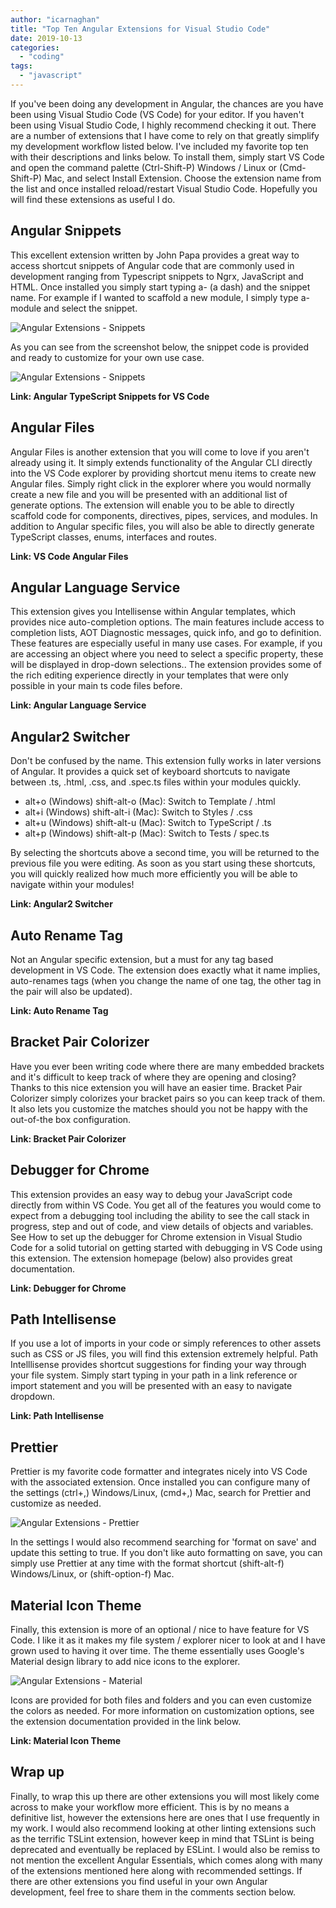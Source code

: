 ```yaml
---
author: "icarnaghan"
title: "Top Ten Angular Extensions for Visual Studio Code"
date: 2019-10-13
categories: 
  - "coding"
tags: 
  - "javascript"
---
```


If you've been doing any development in Angular, the chances are you have been using Visual Studio Code (VS Code) for your editor. If you haven't been using Visual Studio Code, I highly recommend checking it out. There are a number of extensions that I have come to rely on that greatly simplify my development workflow listed below. I've included my favorite top ten with their descriptions and links below. To install them, simply start VS Code and open the command palette (Ctrl-Shift\-P) Windows / Linux or (Cmd-Shift\-P) Mac, and select Install Extension. Choose the extension name from the list and once installed reload/restart Visual Studio Code. Hopefully you will find these extensions as useful I do.

## Angular Snippets

This excellent extension written by John Papa provides a great way to access shortcut snippets of Angular code that are commonly used in development ranging from Typescript snippets to Ngrx, JavaScript and HTML. Once installed you simply start typing a- (a dash) and the snippet name. For example if I wanted to scaffold a new module, I simply type a-module and select the snippet.

![Angular Extensions - Snippets](images/image-1024x315.png)

As you can see from the screenshot below, the snippet code is provided and ready to customize for your own use case.

![Angular Extensions - Snippets](images/image-1-1024x394.png)

**Link: Angular TypeScript Snippets for VS Code**

## Angular Files

Angular Files is another extension that you will come to love if you aren't already using it. It simply extends functionality of the Angular CLI directly into the VS Code explorer by providing shortcut menu items to create new Angular files. Simply right click in the explorer where you would normally create a new file and you will be presented with an additional list of generate options. The extension will enable you to be able to directly scaffold code for components, directives, pipes, services, and modules. In addition to Angular specific files, you will also be able to directly generate TypeScript classes, enums, interfaces and routes.

**Link: VS Code Angular Files**

## Angular Language Service

This extension gives you Intellisense within Angular templates, which provides nice auto-completion options. The main features include access to completion lists, AOT Diagnostic messages, quick info, and go to definition. These features are especially useful in many use cases. For example, if you are accessing an object where you need to select a specific property, these will be displayed in drop-down selections.. The extension provides some of the rich editing experience directly in your templates that were only possible in your main ts code files before.

**Link: Angular Language Service**

## Angular2 Switcher

Don't be confused by the name. This extension fully works in later versions of Angular. It provides a quick set of keyboard shortcuts to navigate between .ts, .html, .css, and .spec.ts files within your modules quickly.

- alt+o (Windows) shift-alt-o (Mac): Switch to Template / .html
- alt+i (Windows) shift-alt-i (Mac): Switch to Styles / .css
- alt+u (Windows) shift-alt-u (Mac): Switch to TypeScript / .ts
- alt+p (Windows) shift-alt-p (Mac): Switch to Tests / spec.ts

By selecting the shortcuts above a second time, you will be returned to the previous file you were editing. As soon as you start using these shortcuts, you will quickly realized how much more efficiently you will be able to navigate within your modules!

**Link: Angular2 Switcher**

## Auto Rename Tag

Not an Angular specific extension, but a must for any tag based development in VS Code. The extension does exactly what it name implies, auto-renames tags (when you change the name of one tag, the other tag in the pair will also be updated).

**Link: Auto Rename Tag**

## Bracket Pair Colorizer

Have you ever been writing code where there are many embedded brackets and it's difficult to keep track of where they are opening and closing? Thanks to this nice extension you will have an easier time. Bracket Pair Colorizer simply colorizes your bracket pairs so you can keep track of them. It also lets you customize the matches should you not be happy with the out-of-the box configuration.

**Link: Bracket Pair Colorizer**

## Debugger for Chrome

This extension provides an easy way to debug your JavaScript code directly from within VS Code. You get all of the features you would come to expect from a debugging tool including the ability to see the call stack in progress, step and out of code, and view details of objects and variables. See How to set up the debugger for Chrome extension in Visual Studio Code for a solid tutorial on getting started with debugging in VS Code using this extension. The extension homepage (below) also provides great documentation.

**Link: Debugger for Chrome**

## Path Intellisense

If you use a lot of imports in your code or simply references to other assets such as CSS or JS files, you will find this extension extremely helpful. Path Intelllisense provides shortcut suggestions for finding your way through your file system. Simply start typing in your path in a link reference or import statement and you will be presented with an easy to navigate dropdown.

**Link: Path Intellisense**

## Prettier

Prettier is my favorite code formatter and integrates nicely into VS Code with the associated extension. Once installed you can configure many of the settings (ctrl+,) Windows/Linux, (cmd+,) Mac, search for Prettier and customize as needed.

![Angular Extensions - Prettier](images/image-2-1024x845.png)

In the settings I would also recommend searching for 'format on save' and update this setting to true. If you don't like auto formatting on save, you can simply use Prettier at any time with the format shortcut (shift-alt-f) Windows/Linux, or (shift-option-f) Mac.

## Material Icon Theme

Finally, this extension is more of an optional / nice to have feature for VS Code. I like it as it makes my file system / explorer nicer to look at and I have grown used to having it over time. The theme essentially uses Google's Material design library to add nice icons to the explorer.

![Angular Extensions - Material](images/image-3.png)

Icons are provided for both files and folders and you can even customize the colors as needed. For more information on customization options, see the extension documentation provided in the link below.

**Link: Material Icon Theme**

## Wrap up

Finally, to wrap this up there are other extensions you will most likely come across to make your workflow more efficient. This is by no means a definitive list, however the extensions here are ones that I use frequently in my work. I would also recommend looking at other linting extensions such as the terrific TSLint extension, however keep in mind that TSLint is being deprecated and eventually be replaced by ESLint. I would also be remiss to not mention the excellent Angular Essentials, which comes along with many of the extensions mentioned here along with recommended settings. If there are other extensions you find useful in your own Angular development, feel free to share them in the comments section below.
